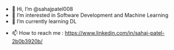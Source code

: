- 👋 Hi, I’m @sahajpatel008
- 👀 I’m interested in Software Development and Machine Learning
- 🌱 I’m currently learning DL
<!-- - 💞️ I’m looking to collaborate on ... -->
- 📫 How to reach me : https://www.linkedin.com/in/sahaj-patel-2b0b3920b/

<!---
sahajpatel008/sahajpatel008 is a ✨ special ✨ repository because its `README.md` (this file) appears on your GitHub profile.
You can click the Preview link to take a look at your changes.
--->

